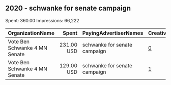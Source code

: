 ## 2020 - schwanke for senate campaign 
Spent: 360.00
Impressions: 66,222

|OrganizationName|Spent|PayingAdvertiserNames|CreativeUrls|Impressions|Genders|AgeBrackets|CountryCodes|BillingAddresses|CandidateBallotInformation|
|:---|---:|:---|:---|---:|:---|:---|:---|:---|:---|
|Vote Ben Schwanke 4 MN Senate|231.00 USD|schwanke for senate campaign|[0](https://www.snap.com/political-ads/asset/93f081586b17ca56c25fe1efe5f2aef4734c291785ddd97c49367c9a57373e1a?mediaType=jpeg)|44,960||18+|united states|US|Ben Schwanke|
|Vote Ben Schwanke 4 MN Senate|129.00 USD|schwanke for senate campaign|[1](https://www.snap.com/political-ads/asset/93f081586b17ca56c25fe1efe5f2aef4734c291785ddd97c49367c9a57373e1a?mediaType=jpeg)|21,262||18+|united states|US|Ben Schwanke|
